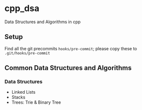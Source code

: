 # cpp_dsa
Data Structures and Algorithms in cpp

## Setup

Find all the git precommits `hooks/pre-commit`; please copy these to `.git/hooks/pre-commit`


## Common Data Structures and Algorithms

### Data Structures
- Linked Lists
- Stacks
- Trees: Trie & Binary Tree
